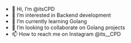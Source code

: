 - 👋 Hi, I’m @itsCPD
- 👀 I’m interested in Backend development
- 🌱 I’m currently learning Golang
- 💞️ I’m looking to collaborate on Golang projects
- 📫 How to reach me on Instagram @its__CPD

<!---
itsCPD/itsCPD is a ✨ special ✨ repository because its `README.md` (this file) appears on your GitHub profile.
You can click the Preview link to take a look at your changes.
--->
